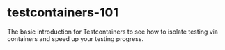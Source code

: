 # testcontainers-101
The basic introduction for Testcontainers to see how to isolate testing via containers and speed up your testing progress.
